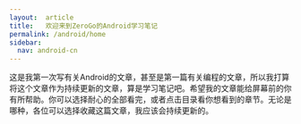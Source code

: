 ```yaml
---
layout:  article
title:   欢迎来到ZeroGo的Android学习笔记
permalink: /android/home
sidebar:
  nav: android-cn
---
```


这是我第一次写有关Android的文章，甚至是第一篇有关编程的文章，所以我打算将这个文章作为持续更新的文章，算是学习笔记吧。希望我的文章能给屏幕前的你有所帮助。你可以选择耐心的全部看完，或者点击目录看你想看到的章节。无论是哪种，各位可以选择收藏这篇文章，我应该会持续更新的。  
